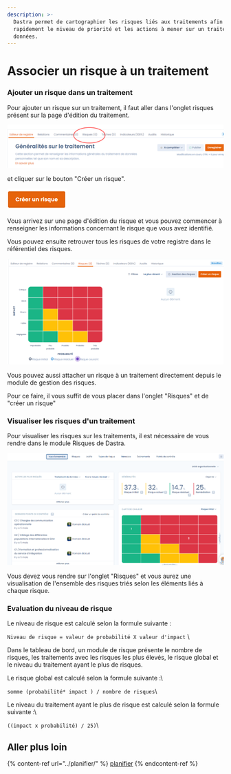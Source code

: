 ```yaml
---
description: >-
  Dastra permet de cartographier les risques liés aux traitements afin d’évaluer
  rapidement le niveau de priorité et les actions à mener sur un traitement de
  données.
---
```


# Associer un risque à un traitement

### Ajouter un risque dans un traitement&#x20;

Pour ajouter un risque sur un traitement, il faut aller dans l'onglet risques présent sur la page d'édition du traitement.

![](<../../.gitbook/assets/image (110).png>)



et cliquer sur le bouton "Créer un risque".

![](<../../.gitbook/assets/image (319).png>)

Vous arrivez sur une page d'édition du risque et vous pouvez commencer à renseigner les informations concernant le risque que vous avez identifié.

Vous pouvez ensuite retrouver tous les risques de votre registre dans le référentiel des risques.

![Détail de l'onglet Risques sur un traitement](<../../.gitbook/assets/image (120).png>)

Vous pouvez aussi attacher un risque à un traitement directement depuis le module de gestion des risques.&#x20;

Pour ce faire, il vous suffit de vous placer dans l'onglet "Risques" et de "créer un risque"&#x20;

### Visualiser les risques d'un traitement

Pour visualiser les risques sur les traitements, il est nécessaire de vous rendre dans le module Risques de Dastra.&#x20;



![](<../../.gitbook/assets/image (130).png>)

Vous devez vous rendre sur l'onglet "Risques" et vous aurez une visualisation de l'ensemble des risques triés selon les éléments liés à chaque risque.&#x20;

### Evaluation du niveau de risque

Le niveau de risque est calculé selon la formule suivante :

`Niveau de risque = valeur de probabilité X valeur d'impact` \


Dans le tableau de bord, un module de risque présente le nombre de risques, les traitements avec les risques les plus élevés, le risque global et le niveau du traitement ayant le plus de risques.&#x20;

Le risque global est calculé selon la formule suivante :\


`somme (probabilité* impact ) / nombre de risques`\


Le niveau du traitement ayant le plus de risque est calculé selon la formule suivante :\


`((impact x probabilité) / 25)`\


## **Aller plus loin**

{% content-ref url="../planifier/" %}
[planifier](../planifier/)
{% endcontent-ref %}

